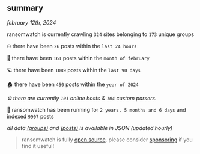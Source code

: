 
## summary
_february 12th, 2024_

ransomwatch is currently crawling `324` sites belonging to `173` unique groups

⏲ there have been `26` posts within the `last 24 hours`

🦈 there have been `161` posts within the `month of february`

🪐 there have been `1089` posts within the `last 90 days`

🏚 there have been `450` posts within the `year of 2024`

_⚙️ there are currently `101` online hosts & `104` custom parsers._

🦕 ransomwatch has been running for `2 years, 5 months and 6 days` and indexed `9907` posts

_all data  [(groups)](http://ransomwhat.telemetry.ltd/groups) and [(posts)](http://ransomwhat.telemetry.ltd/posts) is available in JSON (updated hourly)_

> ransomwatch is fully [open source](https://github.com/joshhighet/ransomwatch#ransomwatch--). please consider [sponsoring](https://github.com/sponsors/joshhighet) if you find it useful!
